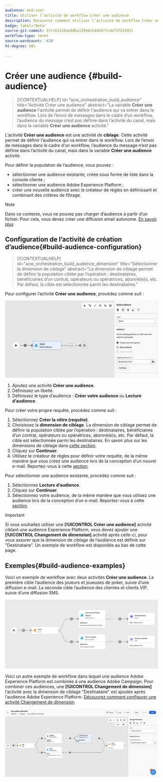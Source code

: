 ```yaml
---
audience: end-user
title: Utiliser l’activité de workflow Créer une audience
description: Découvrez comment utiliser l’activité de workflow Créer une audience.
badge: label="Beta"
source-git-commit: 47cc61510ae0dba139e0cb4d547fc4e737525931
workflow-type: tm+mt
source-wordcount: '478'
ht-degree: 60%

---
```



# Créer une audience {#build-audience}

>[!CONTEXTUALHELP]
>id="acw_orchestration_build_audience"
>title="Activité Créer une audience"
>abstract="La variable **Créer une audience** l&#39;activité permet de définir l&#39;audience qui va entrer dans le workflow. Lors de l’envoi de messages dans le cadre d’un workflow, l’audience du message n’est pas définie dans l’activité du canal, mais dans la variable **Créer une audience** activité."


L’activité **Créer une audience** est une activité de **ciblage**. Cette activité permet de définir l’audience qui va entrer dans le workflow. Lors de l’envoi de messages dans le cadre d’un workflow, l’audience du message n’est pas définie dans l’activité du canal, mais dans la variable **Créer une audience** activité.

Pour définir la population de l’audience, vous pouvez :

* sélectionner une audience existante, créée sous forme de liste dans la console cliente ;
* sélectionner une audience Adobe Experience Platform ;
* créer une nouvelle audience avec le créateur de règles en définissant et combinant des critères de filtrage.

>[!NOTE]
>
>Dans ce contexte, vous ne pouvez pas charger d’audience à partir d’un fichier. Pour cela, vous devez créer une diffusion email autonome. [En savoir plus](../../audience/about-recipients.md)

<!--
The **Build audience** activity can be placed at the beginning of the workflow or after any other activity. Any activity can be placed after the **Build audience**.
-->

## Configuration de l’activité de création d’audience{#build-audience-configuration}

>[!CONTEXTUALHELP]
>id="acw_orchestration_build_audience_dimension"
>title="Sélectionner la dimension de ciblage"
>abstract="La dimension de ciblage permet de définir la population ciblée par l’opération : destinataires, bénéficiaires d’un contrat, opérateurs ou opératrices, abonné(e)s, etc. Par défaut, la cible est sélectionnée parmi les destinataires."


Pour configurer l’activité **Créer une audience**, procédez comme suit :

![](../assets/workflow-audience.png)

1. Ajoutez une activité **Créer une audience**.
1. Définissez un libellé.
1. Définissez le type d’audience : **Créer votre audience** ou **Lecture d’audience**.

Pour créer votre propre requête, procédez comme suit :

1. Sélectionnez **Créer la vôtre (requête)**.
1. Choisissez la **dimension de ciblage**. La dimension de ciblage permet de définir la population ciblée par l’opération : destinataires, bénéficiaires d’un contrat, opérateurs ou opératrices, abonné(e)s, etc. Par défaut, la cible est sélectionnée parmi les destinataires. En savoir plus sur les dimensions de ciblage dans [cette section](../../audience/about-recipients.md#targeting-dimensions).
1. Cliquez sur **Continuer**.
1. Utilisez le créateur de règles pour définir votre requête, de la même manière que vous créez une audience lors de la conception d’un nouvel e-mail. Reportez-vous à cette [section](../../audience/segment-builder.md).

Pour sélectionner une audience existante, procédez comme suit :

1. Sélectionnez **Lecture d’audience**.
1. Cliquez sur **Continuer**.
1. Sélectionnez votre audience, de la même manière que vous utilisez une audience lors de la conception d’un e-mail. Reportez-vous à cette [section](../../audience/add-audience.md).

>[!IMPORTANT]
>
>Si vous souhaitez utiliser une **[!UICONTROL Créer une audience]** activité ciblant une audience Experience Platform, vous devez ajouter une **[!UICONTROL Changement de dimension]** activité après celle-ci, pour vous assurer que la dimension de ciblage de l’audience est définie sur &quot;Destinataire&quot;. Un exemple de workflow est disponible au bas de cette page.

## Exemples{#build-audience-examples}

Voici un exemple de workflow avec deux activités **Créer une audience**. La première cible l’audience des joueurs et joueuses de poker, suivie d’une diffusion e-mail. La seconde cible l’audience des clientes et clients VIP, suivie d’une diffusion SMS.

![](../assets/workflow-audience-example.png)

Voici un autre exemple de workflow dans lequel une audience Adobe Experience Platform est combinée à une audience Adobe Campaign. Pour combiner ces audiences, une **[!UICONTROL Changement de dimension]** l’activité avec la dimension de ciblage &quot;Destinataire&quot; est ajoutée après l’audience Adobe Experience Platform. [Découvrez comment configurer une activité Changement de dimension](change-dimension.md)

![](../assets/workflow-audience-aep.png)
